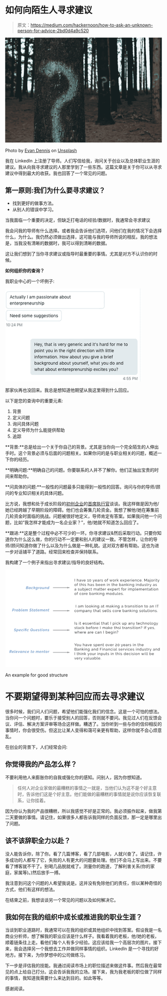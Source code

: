 # 如何向陌生人寻求建议

> 原文：<https://medium.com/hackernoon/how-to-ask-an-unknown-person-for-advice-2bd0d4a9c520>

![](img/f14261443e6e05f234057c0741a368dc.png)

Photo by [Evan Dennis](https://unsplash.com/photos/i--IN3cvEjg?utm_source=unsplash&utm_medium=referral&utm_content=creditCopyText) on [Unsplash](https://unsplash.com/search/photos/question?utm_source=unsplash&utm_medium=referral&utm_content=creditCopyText)

我在 LinkedIn 上注册了导师。人们写信给我，询问关于创业以及总体职业生涯的建议。我从向我寻求建议的人那里学到了一些东西。这篇文章是关于你可以从寻求建议中得到最大的收获。我也回答了一个常见的问题。

## 第一原则:我们为什么要寻求建议？

*   找到更好的做事方法。
*   从别人的错误中学习。

当我面临一个重要的决定，但缺乏打电话的经验/数据时，我通常会寻求建议

我会问我的导师有什么选择。或者我会告诉他们选项，问他们在我的情况下会选择什么，为什么。我仍然必须做出选择，这可能与我的导师所说的相反。我的想法是，当我没有清晰的数据时，我可以得到清晰的数据。

这让我们想到了当你寻求建议或指导时最重要的事情。尤其是对方不认识你的时候。

**如何组织你的查询？**

我职业中心的一个坏例子:

![](img/49f1cf8ef70d9c566dd09889d100ef94.png)

那家伙再也没回来。我总是想知道他期望从我这里得到什么回应。

以下是您的查询中的重要元素:

1.  背景
2.  定义问题
3.  询问具体问题
4.  定义导师为什么能提供帮助
5.  追踪

**背景:**总是给出一个关于你自己的背景。尤其是当你向一个完全陌生的人伸出手时。这个背景必须与后面的问题相关。如果你问的是与职业相关的问题，概述一下你的经历。

**明确问题:**明确自己的问题。你要联系的人并不了解你。他们正抽出宝贵的时间来帮助你。

**问具体的问题:**一般性的问题最多只能得到一般性的回答。询问与你的导师/顾问的专业知识相关的具体问题。

比方说，我想和处于成长阶段的[初创企业](https://hackernoon.com/tagged/start-up)的[首席执行官](https://hackernoon.com/tagged/ceo)谈谈。我这样做是因为他/她已经跨越了早期阶段的障碍。他们也会筹集几轮资金。我想了解他/她在筹集前几轮资金时面临的挑战。问题被很好地定义，导师肯定有答案。如果我问他一个问题，比如“我怎样才能成为一名企业家？”，他/她就不知道怎么回应了。

**跟进:**这是整个过程中必不可少的一环。你寻求建议&然后采取行动。只要你知道你为什么这么做，你的行动不一定要和别人的建议一致。不管怎样，让你的导师/顾问知道你做了什么以及为什么做是一种礼貌。这对双方都有帮助。这也为进一步对话铺平了道路。经常回来检查并保持联系。

我构建了一个例子来指出寻求建议/指导的良好结构。

![](img/92c2adf5edb9c4a9f34781e50a4def8a.png)

An example for good structure

# 不要期望得到某种回应而去寻求建议

很多时候，我们问人们问题，希望他们能强化我们的信念。这是一个可怕的想法。当你问一个问题时，要乐于接受别人的回答，否则就不要问。我见过人们在反馈会议、评估、解决方案评审等场合这样做。糟透了。当你听到一些与你的信仰相反的事情时，你会很受伤。但这比让某人变得和蔼可亲更有帮助，这样你就不会心烦意乱。

在创业的背景下，人们经常会问:

## 你觉得我的产品怎么样？

不要利用他人来膨胀你的自我或强化你的感知。问别人，因为你想知道。

> 任何人对企业家做的最糟糕的事情之一就是，当他们认为这不是个好主意时，告诉他们这是个好主意。他们能做的最糟糕的事情就是说你应该恢复联系，让你挂着。

因为你认为我的产品很糟糕，所以我感觉不好是正常的。我必须振作起来，做我第二天要做的事情。请记住，如果很多人都告诉我同样的负面反馈，那一定是哪里出了问题。

## 该不该辞职全力以赴？

没人能告诉你，除了你。看了几篇博客，看了几部电影，人就兴奋了。请记住，许多成功的人都写了它，失败的人有更大的问题要处理。他们不会马上写出来。不要看了博客就不干了。别喝几品脱就戒了。测量你的跑道，了解利害关系(你的家庭，家属等)。)然后放手一搏。

我注意到问这个问题的人希望我说是。这并没有免除他们的责任，但以某种奇怪的方式，他们有这样的想法。

在结束之前，我想谈谈另一个常见的问题以及如何解决它。

## 我如何在我的组织中成长或推进我的职业生涯？

当谈到职业道路时，我通常可以在我的组织或其他组织中找到答案。假设我是一名商业分析师，想了解我的职业应该是什么样子。我看着我的老板，他/她的老板，顺着链条往上走。看他们每个人有多少经验。这应该给我一个高层次的图片。接下来，我会选择另一个我想去工作并做同样事情的组织。LinkedIn 是一个寻找的好地方。接下来，为你梦想中的公司做练习。

下一步是评估我的技能。我通过阅读市场上的职位描述来做这件事。然后我在最常见的点上给自己打分。这会告诉我我的立场。接下来，我为我老板的职位做了同样的事情，我知道我需要什么来达到目的。如此等等。

感谢阅读。